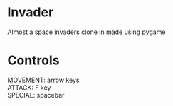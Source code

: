 # Invader
Almost a space invaders clone in made using pygame

# Controls
MOVEMENT: arrow keys\
ATTACK:   F key\
SPECIAL:  spacebar

